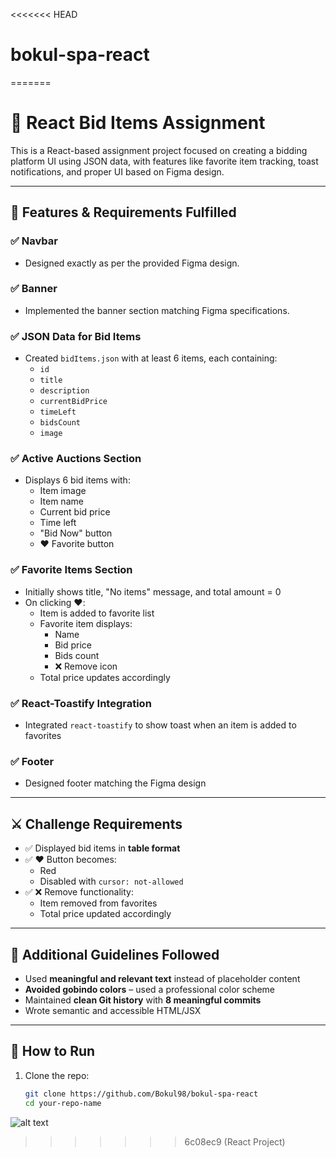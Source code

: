 <<<<<<< HEAD
# bokul-spa-react
=======
# 🎯 React Bid Items Assignment

This is a React-based assignment project focused on creating a bidding platform UI using JSON data, with features like favorite item tracking, toast notifications, and proper UI based on Figma design.

---

## 🌟 Features & Requirements Fulfilled

### ✅ Navbar
- Designed exactly as per the provided Figma design.

### ✅ Banner
- Implemented the banner section matching Figma specifications.

### ✅ JSON Data for Bid Items
- Created `bidItems.json` with at least 6 items, each containing:
  - `id`
  - `title`
  - `description`
  - `currentBidPrice`
  - `timeLeft`
  - `bidsCount`
  - `image`

### ✅ Active Auctions Section
- Displays 6 bid items with:
  - Item image
  - Item name
  - Current bid price
  - Time left
  - "Bid Now" button
  - ❤️ Favorite button

### ✅ Favorite Items Section
- Initially shows title, "No items" message, and total amount = 0
- On clicking ❤️:
  - Item is added to favorite list
  - Favorite item displays:
    - Name
    - Bid price
    - Bids count
    - ❌ Remove icon
  - Total price updates accordingly

### ✅ React-Toastify Integration
- Integrated `react-toastify` to show toast when an item is added to favorites

### ✅ Footer
- Designed footer matching the Figma design

---

## ⚔️ Challenge Requirements

- ✅ Displayed bid items in **table format**
- ✅ ❤️ Button becomes:
  - Red
  - Disabled with `cursor: not-allowed`
- ✅ ❌ Remove functionality:
  - Item removed from favorites
  - Total price updated accordingly

---

## 🧠 Additional Guidelines Followed

- Used **meaningful and relevant text** instead of placeholder content
- **Avoided gobindo colors** – used a professional color scheme
- Maintained **clean Git history** with **8 meaningful commits**
- Wrote semantic and accessible HTML/JSX

---

## 🚀 How to Run

1. Clone the repo:
   ```bash
   git clone https://github.com/Bokul98/bokul-spa-react
   cd your-repo-name
![alt text](image-1.png)
>>>>>>> 6c08ec9 (React Project)
